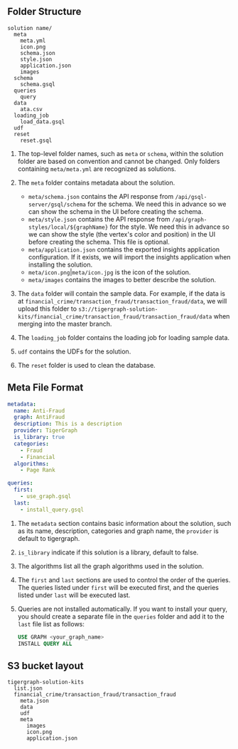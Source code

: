 ## Folder Structure

```
solution name/
  meta
    meta.yml
    icon.png
    schema.json
    style.json
    application.json
    images
  schema
    schema.gsql
  queries
    query
  data
    ata.csv
  loading_job
    load_data.gsql
  udf
  reset
    reset.gsql
```

1. The top-level folder names, such as `meta` or `schema`, within the solution folder are based on convention and cannot be changed. Only folders containing `meta/meta.yml` are recognized as solutions.

2. The `meta` folder contains metadata about the solution.

   - `meta/schema.json` contains the API response from `/api/gsql-server/gsql/schema` for the schema. We need this in advance so we can show the schema in the UI before creating the schema.
   - `meta/style.json` contains the API response from `/api/graph-styles/local/${graphName}` for the style. We need this in advance so we can show the style (the vertex's color and position) in the UI before creating the schema. This file is optional.
   - `meta/application.json` contains the exported insights application configuration. If it exists, we will import the insights application when installing the solution.
   - `meta/icon.png`|`meta/icon.jpg` is the icon of the solution.
   - `meta/images` contains the images to better describe the solution.

3. The `data` folder will contain the sample data. For example, if the data is at `financial_crime/transaction_fraud/transaction_fraud/data`, we will upload this folder to `s3://tigergraph-solution-kits/financial_crime/transaction_fraud/transaction_fraud/data` when merging into the master branch.

4. The `loading_job` folder contains the loading job for loading sample data.

5. `udf` contains the UDFs for the solution.

6. The `reset` folder is used to clean the database.

## Meta File Format

```yaml
metadata:
  name: Anti-Fraud
  graph: AntiFraud
  description: This is a description
  provider: TigerGraph
  is_library: true
  categories:
    - Fraud
    - Financial
  algorithms:
    - Page Rank

queries:
  first:
    - use_graph.gsql
  last:
    - install_query.gsql
```

1. The `metadata` section contains basic information about the solution, such as its name, description, categories and graph name, the `provider` is default to tigergraph.

2. `is_library` indicate if this solution is a library, default to false.

3. The algorithms list all the graph algorithms used in the solution.

4. The `first` and `last` sections are used to control the order of the queries. The queries listed under `first` will be executed first, and the queries listed under `last` will be executed last.

5. Queries are not installed automatically. If you want to install your query, you should create a separate file in the `queries` folder and add it to the `last` file list as follows:
   ```sql
   USE GRAPH <your_graph_name>
   INSTALL QUERY ALL
   ```

## S3 bucket layout

```
tigergraph-solution-kits
  list.json
  financial_crime/transaction_fraud/transaction_fraud
    meta.json
    data
    udf
    meta
      images
      icon.png
      application.json
```
